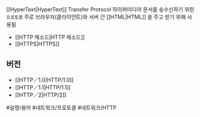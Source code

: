 [[HyperText|HyperText]] Transfer Protocol
하이퍼미디어 문서를 송수신하기 위한 `프로토콜`
주로 브라우저(클라이언트)와 서버 간 [[HTML|HTML]] 을 주고 받기 위해 사용됨

- [[HTTP 메소드|HTTP 메소드]]
- [[HTTPS|HTTPS]]

## 버전
- [[HTTP／1.0|HTTP/1.0]]
- [[HTTP／1.1|HTTP/1.1]]
- [[HTTP／2|HTTP/2]]

#설명/용어 #네트워크/프로토콜 #네트워크/HTTP 

